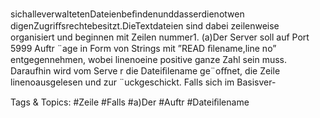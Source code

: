 sichalleverwaltetenDateienbeﬁndenunddasserdienotwen digenZugriﬀsrechtebesitzt.DieTextdateien
sind dabei zeilenweise organisiert und beginnen mit Zeilen nummer1.
(a)Der Server soll auf Port 5999 Auftr ¨age in Form von Strings mit ”READ ﬁlename,line no”
entgegennehmen, wobei linenoeine positive ganze Zahl sein muss. Daraufhin wird vom Serve r die
Dateiﬁlename ge¨oﬀnet, die Zeile linenoausgelesen und zur ¨uckgeschickt. Falls sich im Basisver-

   Tags & Topics:
   #Zeile
   #Falls
   #a)Der
   #Auftr
   #Dateiﬁlename
